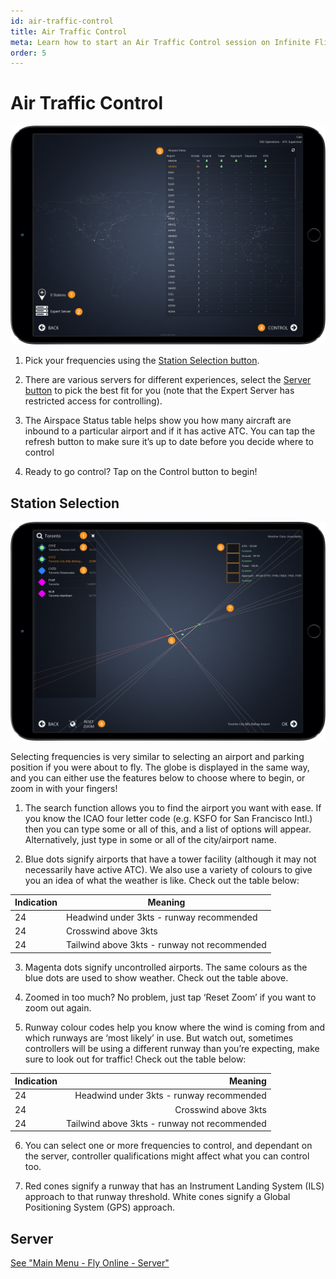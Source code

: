 ```yaml
---
id: air-traffic-control
title: Air Traffic Control
meta: Learn how to start an Air Traffic Control session on Infinite Flight
order: 5
---
```


# Air Traffic Control

![ATC Page](_images/manual/frames/atc.png)

1. Pick your frequencies using the [Station Selection button](#station-selection).

   

2. There are various servers for different experiences, select the [Server button](/docs/manual/main-menu/fly-online#server) to pick the best fit for you (note that the Expert Server has restricted access for controlling).

   

3. The Airspace Status table helps show you how many aircraft are inbound to a particular airport and if it has active ATC. You can tap the refresh button to make sure it’s up to date before you decide where to control

4.  Ready to go control? Tap on the Control button to begin!

 

## Station Selection

 ![ATC Map Page](_images/manual/frames/atc-map.png)

Selecting frequencies is very similar to selecting an airport and parking position if you were about to fly. The globe is displayed in the same way, and you can either use the features below to choose where to begin, or zoom in with your fingers!

1. The search function allows you to find the airport you want with ease. If you know the ICAO four letter code (e.g. KSFO for San Francisco Intl.) then you can type some or all of this, and a list of options will appear. Alternatively, just type in some or all of the city/airport name. 

   

2. Blue dots signify airports that have a tower facility (although it may not necessarily have active ATC). We also use a variety of colours to give you an idea of what the weather is like. Check out the table below:

   


| Indication | Meaning                                      |
|------------|----------------------------------------------|
| 24         | Headwind under 3kts - runway recommended     |
| 24         | Crosswind above 3kts                         |
| 24         | Tailwind above 3kts - runway not recommended |



3. Magenta dots signify uncontrolled airports. The same colours as the blue dots are used to show weather. Check out the table above.

   

4. Zoomed in too much? No problem, just tap ‘Reset Zoom’ if you want to zoom out again.

   

5. Runway colour codes help you know where the wind is coming from and which runways are ‘most likely’ in use. But watch out, sometimes controllers will be using a different runway than you’re expecting, make sure to look out for traffic! Check out the table below:

 

| Indication |                                      Meaning |
| :--------- | -------------------------------------------: |
| 24         |     Headwind under 3kts - runway recommended |
| 24         |                         Crosswind above 3kts |
| 24         | Tailwind above 3kts - runway not recommended |

 

6. You can select one or more frequencies to control, and dependant on the server, controller qualifications might affect what you can control too.

   

7. Red cones signify a runway that has an Instrument Landing System (ILS) approach to that runway threshold. White cones signify a Global Positioning System (GPS) approach.

 

## Server

[See "Main Menu - Fly Online - Server"](/docs/manual/main-menu/fly-online#server) 